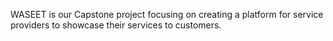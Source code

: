 WASEET is our Capstone project focusing on creating a platform for service providers to showcase their services to customers.
